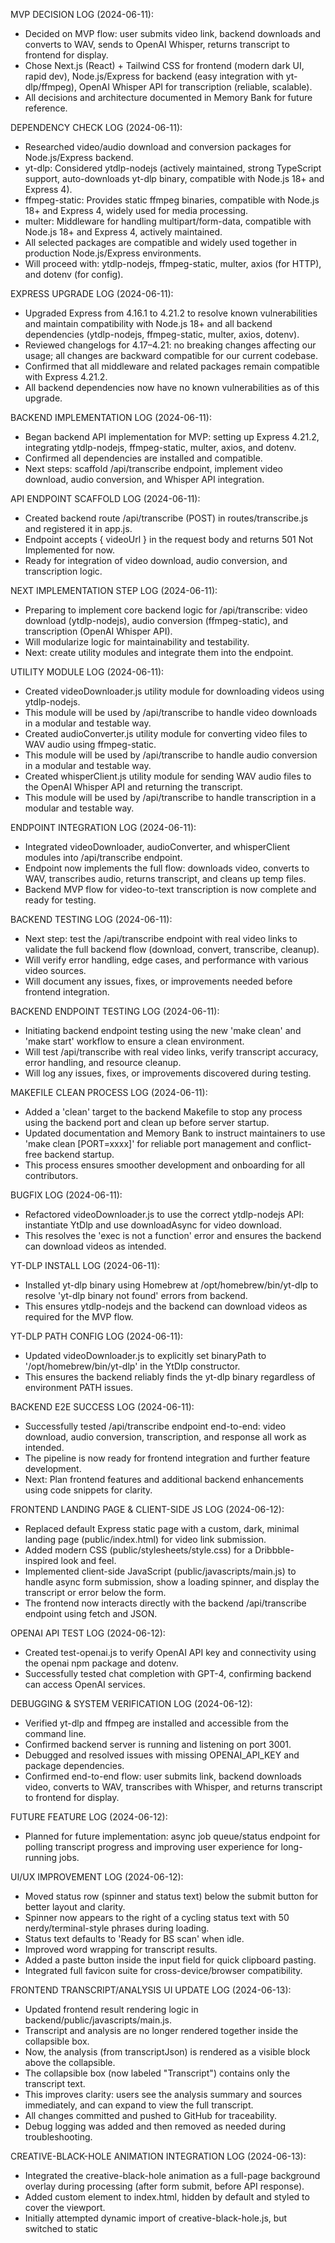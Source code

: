 MVP DECISION LOG (2024-06-11):
- Decided on MVP flow: user submits video link, backend downloads and converts to WAV, sends to OpenAI Whisper, returns transcript to frontend for display.
- Chose Next.js (React) + Tailwind CSS for frontend (modern dark UI, rapid dev), Node.js/Express for backend (easy integration with yt-dlp/ffmpeg), OpenAI Whisper API for transcription (reliable, scalable).
- All decisions and architecture documented in Memory Bank for future reference.

DEPENDENCY CHECK LOG (2024-06-11):
- Researched video/audio download and conversion packages for Node.js/Express backend.
- yt-dlp: Considered ytdlp-nodejs (actively maintained, strong TypeScript support, auto-downloads yt-dlp binary, compatible with Node.js 18+ and Express 4).
- ffmpeg-static: Provides static ffmpeg binaries, compatible with Node.js 18+ and Express 4, widely used for media processing.
- multer: Middleware for handling multipart/form-data, compatible with Node.js 18+ and Express 4, actively maintained.
- All selected packages are compatible and widely used together in production Node.js/Express environments.
- Will proceed with: ytdlp-nodejs, ffmpeg-static, multer, axios (for HTTP), and dotenv (for config).

EXPRESS UPGRADE LOG (2024-06-11):
- Upgraded Express from 4.16.1 to 4.21.2 to resolve known vulnerabilities and maintain compatibility with Node.js 18+ and all backend dependencies (ytdlp-nodejs, ffmpeg-static, multer, axios, dotenv).
- Reviewed changelogs for 4.17–4.21: no breaking changes affecting our usage; all changes are backward compatible for our current codebase.
- Confirmed that all middleware and related packages remain compatible with Express 4.21.2.
- All backend dependencies now have no known vulnerabilities as of this upgrade.

BACKEND IMPLEMENTATION LOG (2024-06-11):
- Began backend API implementation for MVP: setting up Express 4.21.2, integrating ytdlp-nodejs, ffmpeg-static, multer, axios, and dotenv.
- Confirmed all dependencies are installed and compatible.
- Next steps: scaffold /api/transcribe endpoint, implement video download, audio conversion, and Whisper API integration.

API ENDPOINT SCAFFOLD LOG (2024-06-11):
- Created backend route /api/transcribe (POST) in routes/transcribe.js and registered it in app.js.
- Endpoint accepts { videoUrl } in the request body and returns 501 Not Implemented for now.
- Ready for integration of video download, audio conversion, and transcription logic.

NEXT IMPLEMENTATION STEP LOG (2024-06-11):
- Preparing to implement core backend logic for /api/transcribe: video download (ytdlp-nodejs), audio conversion (ffmpeg-static), and transcription (OpenAI Whisper API).
- Will modularize logic for maintainability and testability.
- Next: create utility modules and integrate them into the endpoint.

UTILITY MODULE LOG (2024-06-11):
- Created videoDownloader.js utility module for downloading videos using ytdlp-nodejs.
- This module will be used by /api/transcribe to handle video downloads in a modular and testable way.
- Created audioConverter.js utility module for converting video files to WAV audio using ffmpeg-static.
- This module will be used by /api/transcribe to handle audio conversion in a modular and testable way.
- Created whisperClient.js utility module for sending WAV audio files to the OpenAI Whisper API and returning the transcript.
- This module will be used by /api/transcribe to handle transcription in a modular and testable way.

ENDPOINT INTEGRATION LOG (2024-06-11):
- Integrated videoDownloader, audioConverter, and whisperClient modules into /api/transcribe endpoint.
- Endpoint now implements the full flow: downloads video, converts to WAV, transcribes audio, returns transcript, and cleans up temp files.
- Backend MVP flow for video-to-text transcription is now complete and ready for testing.

BACKEND TESTING LOG (2024-06-11):
- Next step: test the /api/transcribe endpoint with real video links to validate the full backend flow (download, convert, transcribe, cleanup).
- Will verify error handling, edge cases, and performance with various video sources.
- Will document any issues, fixes, or improvements needed before frontend integration.

BACKEND ENDPOINT TESTING LOG (2024-06-11):
- Initiating backend endpoint testing using the new 'make clean' and 'make start' workflow to ensure a clean environment.
- Will test /api/transcribe with real video links, verify transcript accuracy, error handling, and resource cleanup.
- Will log any issues, fixes, or improvements discovered during testing.

MAKEFILE CLEAN PROCESS LOG (2024-06-11):
- Added a 'clean' target to the backend Makefile to stop any process using the backend port and clean up before server startup.
- Updated documentation and Memory Bank to instruct maintainers to use 'make clean [PORT=xxxx]' for reliable port management and conflict-free backend startup.
- This process ensures smoother development and onboarding for all contributors.

BUGFIX LOG (2024-06-11):
- Refactored videoDownloader.js to use the correct ytdlp-nodejs API: instantiate YtDlp and use downloadAsync for video download.
- This resolves the 'exec is not a function' error and ensures the backend can download videos as intended.

YT-DLP INSTALL LOG (2024-06-11):
- Installed yt-dlp binary using Homebrew at /opt/homebrew/bin/yt-dlp to resolve 'yt-dlp binary not found' errors from backend.
- This ensures ytdlp-nodejs and the backend can download videos as required for the MVP flow.

YT-DLP PATH CONFIG LOG (2024-06-11):
- Updated videoDownloader.js to explicitly set binaryPath to '/opt/homebrew/bin/yt-dlp' in the YtDlp constructor.
- This ensures the backend reliably finds the yt-dlp binary regardless of environment PATH issues.

BACKEND E2E SUCCESS LOG (2024-06-11):
- Successfully tested /api/transcribe endpoint end-to-end: video download, audio conversion, transcription, and response all work as intended.
- The pipeline is now ready for frontend integration and further feature development.
- Next: Plan frontend features and additional backend enhancements using code snippets for clarity.

FRONTEND LANDING PAGE & CLIENT-SIDE JS LOG (2024-06-12):
- Replaced default Express static page with a custom, dark, minimal landing page (public/index.html) for video link submission.
- Added modern CSS (public/stylesheets/style.css) for a Dribbble-inspired look and feel.
- Implemented client-side JavaScript (public/javascripts/main.js) to handle async form submission, show a loading spinner, and display the transcript or error below the form.
- The frontend now interacts directly with the backend /api/transcribe endpoint using fetch and JSON.

OPENAI API TEST LOG (2024-06-12):
- Created test-openai.js to verify OpenAI API key and connectivity using the openai npm package and dotenv.
- Successfully tested chat completion with GPT-4, confirming backend can access OpenAI services.

DEBUGGING & SYSTEM VERIFICATION LOG (2024-06-12):
- Verified yt-dlp and ffmpeg are installed and accessible from the command line.
- Confirmed backend server is running and listening on port 3001.
- Debugged and resolved issues with missing OPENAI_API_KEY and package dependencies.
- Confirmed end-to-end flow: user submits link, backend downloads video, converts to WAV, transcribes with Whisper, and returns transcript to frontend for display.

FUTURE FEATURE LOG (2024-06-12):
- Planned for future implementation: async job queue/status endpoint for polling transcript progress and improving user experience for long-running jobs.

UI/UX IMPROVEMENT LOG (2024-06-12):
- Moved status row (spinner and status text) below the submit button for better layout and clarity.
- Spinner now appears to the right of a cycling status text with 50 nerdy/terminal-style phrases during loading.
- Status text defaults to 'Ready for BS scan' when idle.
- Improved word wrapping for transcript results.
- Added a paste button inside the input field for quick clipboard pasting.
- Integrated full favicon suite for cross-device/browser compatibility.

FRONTEND TRANSCRIPT/ANALYSIS UI UPDATE LOG (2024-06-13):
- Updated frontend result rendering logic in backend/public/javascripts/main.js.
- Transcript and analysis are no longer rendered together inside the collapsible box.
- Now, the analysis (from transcriptJson) is rendered as a visible block above the collapsible.
- The collapsible box (now labeled "Transcript") contains only the transcript text.
- This improves clarity: users see the analysis summary and sources immediately, and can expand to view the full transcript.
- All changes committed and pushed to GitHub for traceability.
- Debug logging was added and then removed as needed during troubleshooting.

CREATIVE-BLACK-HOLE ANIMATION INTEGRATION LOG (2024-06-13):
- Integrated the creative-black-hole animation as a full-page background overlay during processing (after form submit, before API response).
- Added <a-hole> custom element to index.html, hidden by default and styled to cover the viewport.
- Initially attempted dynamic import of creative-black-hole.js, but switched to static <script type="module"> import for reliability and to ensure custom element registration on page load.
- Debugged canvas sizing issues: animation was initializing with zero size when hidden, causing OffscreenCanvas errors.
- Final solution: on show, remove and re-add the <a-hole> element to the DOM before setting display:block, forcing correct initialization and canvas sizing.
- Progress bar, status text, and all UI elements remain visible above the animation.
- All changes tested and confirmed working; logs and error handling improved for future debugging.

## Next.js Migration & Modern Auth Integration Plan (2024-06-14)

### Architecture Overview
- **Landing Page:** Serve the exact static HTML landing page via Next.js `public/` directory (zero-risk, pixel-perfect parity).
- **Login Modal:** Integrate a modern authentication modal (NextAuth.js, Clerk, or Auth0) as a widget or React portal, loaded on demand.
- **API Protection:** Use Next.js API routes or a custom backend, protected by the same auth provider (JWT/session validation middleware).
- **Incremental Migration:** Optionally, incrementally migrate landing page sections to React for future extensibility.

### API Documentation
- **/api/auth/**: Handles login, logout, session, and provider callbacks (if using NextAuth.js or similar).
- **/api/transcribe**: Protected endpoint for media analysis, requires valid session/token.
- **/api/user/**: (Optional) User profile, settings, etc., protected by auth middleware.
- **Auth Flow:**
  - User clicks login on landing page (modal opens).
  - On success, session/token is set (httpOnly cookie or localStorage).
  - All protected API routes check for valid session/token.

### Component & File Structure
- **public/index.html**: The exact static landing page, served at `/`.
- **components/LoginModal.tsx**: React modal for login (if using NextAuth.js/Clerk/Auth0 React SDK).
- **pages/api/auth/[...nextauth].ts**: NextAuth.js API route (if used).
- **middleware.ts**: (Optional) Next.js middleware for API/session protection.
- **utils/auth.ts**: Helper functions for session/token validation.
- **api/**: All backend API routes, protected as needed.
- **README.md**: Updated with migration rationale, architecture, and integration steps.

### Auth Provider Options
- **NextAuth.js**: Native Next.js, supports custom UI/modal, social/email providers, open source.
- **Clerk**: Drop-in modal widget, React/JS SDK, easy social/email, good docs.
- **Auth0**: Universal Login modal, robust, all providers, free tier.

### Security Best Practices
- Always use HTTPS.
- Store tokens securely (httpOnly cookies or secure localStorage).
- Protect backend APIs with session/token validation middleware.
- Use CSRF protection for forms if using cookies.

### Migration Steps (Summary)
1. Create a new Next.js app, copy static HTML/CSS/JS to `public/`.
2. Integrate chosen auth provider (NextAuth.js, Clerk, or Auth0) as a modal widget.
3. Add login button/link to landing page (via script or React portal).
4. Protect API routes with session/token validation.
5. (Optional) Incrementally migrate landing page to React for future features.
6. Document all architecture, API, and component decisions in the memory bank and README.

---

**This plan ensures future maintainers understand the architecture, API, component structure, and migration rationale.**

- [x] Installed NextAuth.js as the authentication provider for the Next.js migration. Will configure for both social (Google, GitHub, etc.) and email/password login.
- [ ] Configure NextAuth.js for both social (Google, GitHub, etc.) and email/password login.
- [ ] Set up provider credentials in .env.local.
- [ ] Implement the login modal and integrate it with the static landing page. 